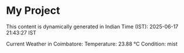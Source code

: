 # My Project

This content is dynamically generated in Indian Time (IST): 2025-06-17 21:43:27 IST


Current Weather in Coimbatore:
Temperature: 23.88 °C
Condition: mist
